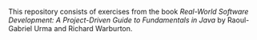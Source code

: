 This repository consists of exercises from the book *Real-World Software Development: A Project-Driven Guide to Fundamentals in Java* by Raoul-Gabriel Urma and Richard Warburton.